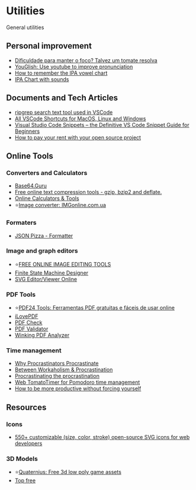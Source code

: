 # Utilities
General utilities

## Personal improvement
- [Dificuldade para manter o foco? Talvez um tomate resolva](https://drgarcia1986.wordpress.com/2013/03/22/dificuldade-para-manter-o-foco-talvez-um-tomate-resolva/)
- [YouGlish: Use youtube to improve pronunciation](https://youglish.com/)
- [How to remember the IPA vowel chart](https://allthingslinguistic.com/post/67308552090/how-to-remember-the-ipa-vowel-chart)
- [IPA Chart with sounds](https://web.uvic.ca/ling/resources/ipa/charts/IPAlab/IPAlab.htm)

## Documents and Tech Articles
- [ripgrep search text tool used in VSCode](https://blog.burntsushi.net/ripgrep/)
- [All VSCode Shortcuts for MacOS, Linux and Windows](https://vscode-shortcuts.com/)
- [Visual Studio Code Snippets – the Definitive VS Code Snippet Guide for Beginners](https://www.freecodecamp.org/news/definitive-guide-to-snippets-visual-studio-code/)
- [How to pay your rent with your open source project](https://plausible.io/blog/open-source-funding)

## Online Tools
### Converters and Calculators
- [Base64.Guru](https://base64.guru/converter/encode/hex)
- [Free online text compression tools - gzip, bzip2 and deflate.](http://txtwizard.net)
- [Online Calculators & Tools](https://www.rapidtables.com/)
- :star:[Image converter: IMGonline.com.ua](https://www.imgonline.com.ua/eng/)

### Formaters
- [JSON Pizza - Formatter](https://json.pizza/)

### Image and graph editors
- :star:[FREE ONLINE IMAGE EDITING TOOLS](https://imageonline.co/)
- [Finite State Machine Designer](http://madebyevan.com/fsm/)
- [SVG Editor/Viewer Online](https://www.freecodeformat.com/svg-editor.php)

### PDF Tools
- :star:[PDF24 Tools: Ferramentas PDF gratuitas e fáceis de usar online](https://tools.pdf24.org/pt/)
- [iLovePDF](https://www.ilovepdf.com/pt)
- [PDF Check](http://pdf-analyser.edpsciences.org/check)
- [PDF Validator](https://www.pdf-online.com/osa/validate.aspx)
- [Winking PDF Analyzer](https://www.winking.be/en/products/pdfanalyzer)

### Time management
- [Why Procrastinators Procrastinate](https://waitbutwhy.com/2013/10/why-procrastinators-procrastinate.html)
- [Between Workaholism & Procrastination](https://www.jamalx31.com/post/between-workaholism-procrastination)
- [Procrastinating the procrastination](https://medium.com/@naveenrtr/procrastinating-the-procrastination-4c9dee48d1b3)
- [Web TomatoTimer for Pomodoro time management](https://tomato-timer.com/)
- [How to be more productive without forcing yourself](https://www.deprocrastination.co/blog/how-to-be-productive-without-forcing-yourself)

## Resources

### Icons
- [550+ customizable (size, color, stroke) open-source SVG icons for web developers](https://tablericons.com/)

### 3D Models
- :star:[Quaternius: Free 3d low poly game assets](http://quaternius.com/assets.html)
- [Top free](https://itch.io/game-assets/free/tag-low-poly)




